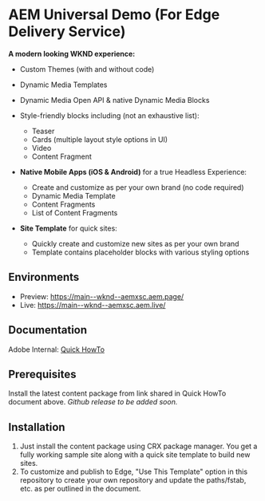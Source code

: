 # AEM Universal Demo (For Edge Delivery Service)

**A modern looking WKND experience:**
- Custom Themes (with and without code)
- Dynamic Media Templates
- Dynamic Media Open API & native Dynamic Media Blocks
- Style-friendly blocks including (not an exhaustive list):
  - Teaser
  - Cards (multiple layout style options in UI)
  - Video
  - Content Fragment
- **Native Mobile Apps (iOS & Android)** for a true Headless Experience:
  - Create and customize as per your own brand (no code required)
  - Dynamic Media Template
  - Content Fragments
  - List of Content Fragments

- **Site Template** for quick sites:
  - Quickly create and customize new sites as per your own brand
  - Template contains placeholder blocks with various styling options

## Environments
- Preview: https://main--wknd--aemxsc.aem.page/
- Live: https://main--wknd--aemxsc.aem.live/

## Documentation
Adobe Internal: [Quick HowTo](https://adobe-my.sharepoint.com/:w:/p/kmrobin/ESzDGcEecKJAsaLws8Vh6FkBS8JVApQG6YrmyESlufHP3A?e=nL2bYY) 

## Prerequisites
Install the latest content package from link shared in Quick HowTo document above. 
*Github release to be added soon.*

## Installation
1. Just install the content package using CRX package manager. You get a fully working sample site along with a quick site template to build new sites.
2. To customize and publish to Edge, "Use This Template" option in this repository to create your own repository and update the paths/fstab, etc. as per outlined in the document.
